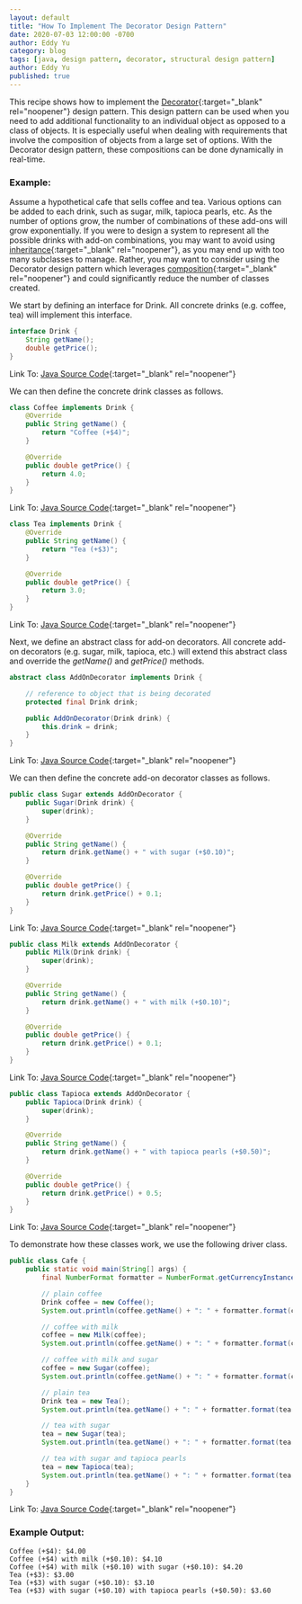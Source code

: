 ```yaml
---
layout: default
title: "How To Implement The Decorator Design Pattern"
date: 2020-07-03 12:00:00 -0700
author: Eddy Yu
category: blog
tags: [java, design pattern, decorator, structural design pattern]
author: Eddy Yu
published: true
---
```


This recipe shows how to implement the [Decorator](https://en.wikipedia.org/wiki/Decorator_pattern){:target="_blank" rel="noopener"}
design pattern. This design pattern can be used when you need to add additional
functionality to an individual object as opposed to a class of objects. It is
especially useful when dealing with requirements that involve the composition 
of objects from a large set of options. With the Decorator design pattern,
these compositions can be done dynamically in real-time.

### Example:
Assume a hypothetical cafe that sells coffee and tea. Various options can be
added to each drink, such as sugar, milk, tapioca pearls, etc. As the number
of options grow, the number of combinations of these add-ons will grow 
exponentially. If you were to design a system to represent all the possible 
drinks with add-on combinations, you may want to avoid using 
[inheritance](https://en.wikipedia.org/wiki/Inheritance_(object-oriented_programming)){:target="_blank" rel="noopener"},
as you may end up with too many subclasses to manage. Rather, you may want
to consider using the Decorator design pattern which leverages 
[composition](https://en.wikipedia.org/wiki/Object_composition){:target="_blank" rel="noopener"}
and could significantly reduce the number of classes created.

We start by defining an interface for Drink. All concrete drinks (e.g. coffee,
tea) will implement this interface.
```java
interface Drink {
    String getName();
    double getPrice();
}
```
Link To: [Java Source Code](https://github.com/eddycyu/learnbyexample/blob/master/src/main/java/dev/eddycyu/designpattern/decorator/Drink.java){:target="_blank" rel="noopener"}

We can then define the concrete drink classes as follows.
```java
class Coffee implements Drink {
    @Override
    public String getName() {
        return "Coffee (+$4)";
    }

    @Override
    public double getPrice() {
        return 4.0;
    }
}
```
Link To: [Java Source Code](https://github.com/eddycyu/learnbyexample/blob/master/src/main/java/dev/eddycyu/designpattern/decorator/Coffee.java){:target="_blank" rel="noopener"}
```java
class Tea implements Drink {
    @Override
    public String getName() {
        return "Tea (+$3)";
    }

    @Override
    public double getPrice() {
        return 3.0;
    }
}
```
Link To: [Java Source Code](https://github.com/eddycyu/learnbyexample/blob/master/src/main/java/dev/eddycyu/designpattern/decorator/Tea.java){:target="_blank" rel="noopener"}

Next, we define an abstract class for add-on decorators. All concrete 
add-on decorators (e.g. sugar, milk, tapioca, etc.) will extend this 
abstract class and override the _getName()_ and _getPrice()_ methods. 
```java
abstract class AddOnDecorator implements Drink {

    // reference to object that is being decorated
    protected final Drink drink;

    public AddOnDecorator(Drink drink) {
        this.drink = drink;
    }
}
```
Link To: [Java Source Code](https://github.com/eddycyu/learnbyexample/blob/master/src/main/java/dev/eddycyu/designpattern/decorator/AddOnDecorator.java){:target="_blank" rel="noopener"}

We can then define the concrete add-on decorator classes as follows.
```java
public class Sugar extends AddOnDecorator {
    public Sugar(Drink drink) {
        super(drink);
    }

    @Override
    public String getName() {
        return drink.getName() + " with sugar (+$0.10)";
    }

    @Override
    public double getPrice() {
        return drink.getPrice() + 0.1;
    }
}
```
Link To: [Java Source Code](https://github.com/eddycyu/learnbyexample/blob/master/src/main/java/dev/eddycyu/designpattern/decorator/Sugar.java){:target="_blank" rel="noopener"}

```java
public class Milk extends AddOnDecorator {
    public Milk(Drink drink) {
        super(drink);
    }

    @Override
    public String getName() {
        return drink.getName() + " with milk (+$0.10)";
    }

    @Override
    public double getPrice() {
        return drink.getPrice() + 0.1;
    }
}
```
Link To: [Java Source Code](https://github.com/eddycyu/learnbyexample/blob/master/src/main/java/dev/eddycyu/designpattern/decorator/Milk.java){:target="_blank" rel="noopener"}

```java
public class Tapioca extends AddOnDecorator {
    public Tapioca(Drink drink) {
        super(drink);
    }

    @Override
    public String getName() {
        return drink.getName() + " with tapioca pearls (+$0.50)";
    }

    @Override
    public double getPrice() {
        return drink.getPrice() + 0.5;
    }
}
```
Link To: [Java Source Code](https://github.com/eddycyu/learnbyexample/blob/master/src/main/java/dev/eddycyu/designpattern/decorator/Tapioca.java){:target="_blank" rel="noopener"}

To demonstrate how these classes work, we use the following driver class.
```java
public class Cafe {
    public static void main(String[] args) {
        final NumberFormat formatter = NumberFormat.getCurrencyInstance(new Locale("en", "US"));

        // plain coffee
        Drink coffee = new Coffee();
        System.out.println(coffee.getName() + ": " + formatter.format(coffee.getPrice()));

        // coffee with milk
        coffee = new Milk(coffee);
        System.out.println(coffee.getName() + ": " + formatter.format(coffee.getPrice()));

        // coffee with milk and sugar
        coffee = new Sugar(coffee);
        System.out.println(coffee.getName() + ": " + formatter.format(coffee.getPrice()));

        // plain tea
        Drink tea = new Tea();
        System.out.println(tea.getName() + ": " + formatter.format(tea.getPrice()));

        // tea with sugar
        tea = new Sugar(tea);
        System.out.println(tea.getName() + ": " + formatter.format(tea.getPrice()));

        // tea with sugar and tapioca pearls
        tea = new Tapioca(tea);
        System.out.println(tea.getName() + ": " + formatter.format(tea.getPrice()));
    }
}
```
Link To: [Java Source Code](https://github.com/eddycyu/learnbyexample/blob/master/src/main/java/dev/eddycyu/designpattern/decorator/Cafe.java){:target="_blank" rel="noopener"}

### Example Output:
```
Coffee (+$4): $4.00
Coffee (+$4) with milk (+$0.10): $4.10
Coffee (+$4) with milk (+$0.10) with sugar (+$0.10): $4.20
Tea (+$3): $3.00
Tea (+$3) with sugar (+$0.10): $3.10
Tea (+$3) with sugar (+$0.10) with tapioca pearls (+$0.50): $3.60
```